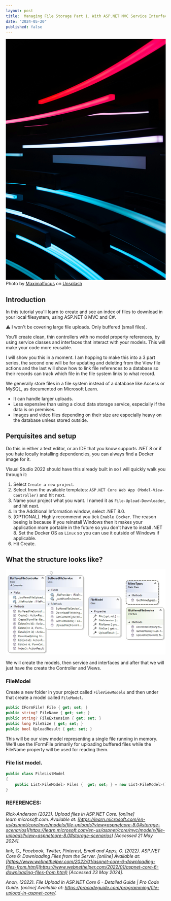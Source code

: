 ```yaml
---
layout: post
title:  Managing File Storage Part 1. With ASP.NET MVC Service Interface reusability
date: "2024-05-20"
published: false
---
```


<img src="../images/0001-01-29/Title-maximalfocus-unsplash.jpg" class="image fit" alt="Picture showing disposable email"/>
Photo by <a href="https://unsplash.com/@maximalfocus?utm_content=creditCopyText&utm_medium=referral&utm_source=unsplash">Maximalfocus</a> on <a href="Textures & Patterns">Unsplash</a>
  
## Introduction

In this tutorial you'll learn to create and see an index of files to download in your local filesystem, using ASP.NET 8 MVC and C#.  

⚠ I won't be covering large file uploads. Only buffered (small files).

You'll create clean, thin controllers with no model property references, by using service classes and interfaces that interact with your models. This will make your code more reusable.

I will show you this in a moment. I am hopping to make this into a 3 part series, the second one will be for updating and deleting from the View file actions and the last will show how to link file references to a database so their records can track which file in the file system links to what record. 

We generally store files in a file system instead of a database like Access or MySQL, as documented on Microsoft Learn.

- It can handle larger uploads.
- Less expensive than using a cloud data storage service, especially if the data is on premises.
- Images and video files depending on their size are especially heavy on the database unless stored outside.

## Perquisites and setup

Do this in either a text editor, or an IDE that you know supports .NET 8 or if you hate locally installing dependencies, you can always find a Docker image for it. 

Visual Studio 2022 should have this already built in so I will quickly walk you through it:

1. Select `Create a new project`. 
2. Select from the available templates: `ASP.NET Core Web App (Model-View-Controller)` and hit next.
3. Name your project what you want. I named it as `File-Upload-Downloader`, and hit next.
4. In the Additional Information window, select .NET 8.0. 
5. (OPTIONAL). Highly recommend you tick `Enable Docker`. The reason beeing is because if you reinstall Windows then it makes your application more portable in the future so you don't have to install .NET 8. Set the Docker OS as `Linux` so you can use it outside of Windows if applicable.
6. Hit Create.

## What the structure looks like?

<img src="../images/0001-01-29/MyClassDiagram.jpg" class="image fit" alt="Picture showing disposable email"/>

We will create the models, then service and interfaces and after that we will just have the create the Controller and Views.

### FileModel

Create a new folder in your project called `FileViewModels` and then under that create a model called `FileModel`.

```csharp
public IFormFile? File { get; set; }
public string? FileName { get; set; }
public string? FileExtension { get; set; }
public long FileSize { get; set; }
public bool UploadResult { get; set; }
```

This will be our view model representing a single file running in memory. We'll use the IFormFile primarily for uploading buffered files while the FileName property will be used for reading them.

### File list model.

```csharp
public class FileListModel
{
    public List<FileModel> Files {  get; set; } = new List<FileModel>();
}
```



### REFERENCES:

_Rick-Anderson (2023). Upload files in ASP.NET Core. [online] learn.microsoft.com. Available at: [https://learn.microsoft.com/en-us/aspnet/core/mvc/models/file-uploads?view=aspnetcore-8.0#storage-scenarios](https://learn.microsoft.com/en-us/aspnet/core/mvc/models/file-uploads?view=aspnetcore-8.0#storage-scenarios) [Accessed 21 May 2024]._

_link, G., Facebook, Twitter, Pinterest, Email and Apps, O. (2022). ASP.NET Core 6: Downloading Files from the Server. [online] Available at: [https://www.webnethelper.com/2022/01/aspnet-core-6-downloading-files-from.html](https://www.webnethelper.com/2022/01/aspnet-core-6-downloading-files-from.html) [Accessed 23 May 2024]._

_Anon, (2022). File Upload in ASP.NET Core 6 - Detailed Guide | Pro Code Guide. [online] Available at: https://procodeguide.com/programming/file-upload-in-aspnet-core/._

‌